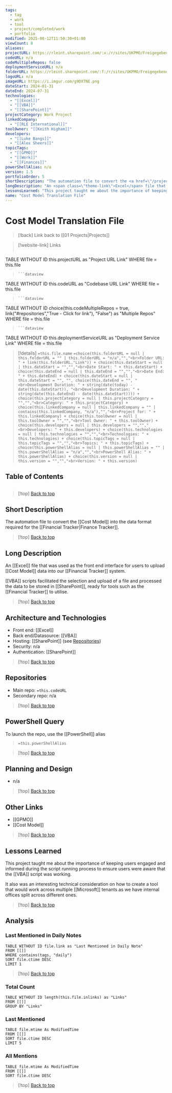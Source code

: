 ```yaml
---
tags:
  - tag
  - work
  - tool
  - project/completed/work
  - portfolio
modified: 2025-08-12T11:50:30+01:00
viewCount: 8
aliases:
projectURL: https://rleint.sharepoint.com/:x:/r/sites/UKPMO/Freigegebene%20Dokumente/General/Tools/Cost%20Model/GPMO%20Cost%20Model%20Translation%20File%20V1_5.xlsm?d=wcacae63dda2a43abbfe9065ce76d8b03&csf=1&web=1&e=wIT1PG
codeURL: n/a
codeMultipleRepos: false
deploymentServiceURL: n/a
folderURL: https://rleint.sharepoint.com/:f:/r/sites/UKPMO/Freigegebene%20Dokumente/General/Tools/Cost%20Model?csf=1&web=1&e=CGmO2I
logoURL: n/a
imageURL: https://i.imgur.com/g9DXTNE.png
dateStart: 2024-01-31
dateEnd: 2024-07-31
technologies:
  - "[[Excel]]"
  - "[[VBA]]"
  - "[[SharePoint]]"
projectCategory: Work Project
linkedCompany:
  - "[[RLE International]]"
toolOwner: "[[Keith Higham]]"
developers:
  - "[[Luke Bangs]]"
  - "[[Alex Sheers]]"
topicTags:
  - "[[GPMO]]"
  - "[[Work]]"
  - "[[Finances]]"
powerShellAlias: n/a
version: 1.5
portfolioOrder: 5
shortDescription: "The automation file to convert the <a href=\"/projects/cost-model\" class=\"theme-link\">Cost Model</a> into the data format required for the <span class=\"theme-link\">Finance Tracker</span>."
longDescription: "An <span class=\"theme-link\">Excel</span> file that was used as the front end interface for users to upload <a href=\"/projects/cost-model\" class=\"theme-link\">Cost Model</a> data into our <span class=\"theme-link\">Financial Tracker</span> system.<br><br><span class=\"theme-link\">VBA</span> scripts facilitated the selection and upload of a file and processed the data to be stored in <span class=\"theme-link\">SharePoint</span>, ready for tools such as the <span class=\"theme-link\">Financial Tracker</span> to utilise."
lessonsLearned: "This project taught me about the importance of keeping users engaged and informed during the script running process to ensure users were aware that the <span class=\"theme-link\">VBA</span> script was working.<br><br>It also was an interesting technical consideration on how to create a tool that would work across multiple <span class=\"theme-link\">Microsoft</span> tenants as we have internal offices split across different ones."
name: "Cost Model Translation File"
---
```

# Cost Model Translation File

> [!back] Link back to [[01 Projects|Projects]]

>[!website-link] Links
> ```dataview
TABLE WITHOUT ID this.projectURL as "Project URL Link"
WHERE file = this.file
>```
>```dataview
TABLE WITHOUT ID this.codeURL as "Codebase URL Link"
WHERE file = this.file
>```
>```dataview
TABLE WITHOUT ID choice(this.codeMultipleRepos = true, link("#repositories","True - Click for link"), "False") as "Multiple Repos"
WHERE file = this.file
>```
>```dataview
TABLE WITHOUT ID this.deploymentServiceURL as "Deployment Service Link"
WHERE file = this.file

>[!details]  `=this.file.name`
>`=choice(this.folderURL = null | this.folderURL = "" | this.folderURL = "n/a","","<br>Folder URL: " + link(this.folderURL,"Link")) + choice(this.dateStart = null | this.dateStart = "","","<br>Date Start: " + this.dateStart) + choice(this.dateEnd = null | this.dateEnd = "","","<br>Date End: " + this.dateEnd) + choice(this.dateStart = null | this.dateStart = "", "", choice(this.dateEnd = "", "<br>Development Duration: " + string(date(today) - date(this.dateStart)), "<br>Development Duration: " + string(date(this.dateEnd) - date(this.dateStart)))) + choice(this.projectCategory = null | this.projectCategory = "","","<br>Category: " + this.projectCategory) + choice(this.linkedCompany = null | this.linkedCompany = "" | contains(this.linkedCompany, "n/a"),"","<br>Project for: " + this.linkedCompany) + choice(this.toolOwner = null | this.toolOwner = "","","<br>Tool Owner: " + this.toolOwner) + choice(this.developers = null | this.developers = "","","<br>Developers: " + this.developers) + choice(this.technologies = null | this.technologies = "","","<br>Technologies: " + this.technologies) + choice(this.topicTags = null | this.topicTags = "","","<br>Topics: " + this.topicTags) + choice(this.powerShellAlias = null | this.powerShellAlias = "" | this.powerShellAlias = "n/a","","<br>PowerShell Alias: " + this.powerShellAlias) + choice(this.version = null | this.version = "","","<br>Version: " + this.version)`

## Table of Contents

```table-of-contents
```

>[!top] [Back to top](#Table%20of%20Contents)

## Short Description

The automation file to convert the [[Cost Model]] into the data format required for the [[Financial Tracker|Finance Tracker]].

>[!top] [Back to top](#Table%20of%20Contents)

## Long Description

An [[Excel]] file that was used as the front end interface for users to upload [[Cost Model]] data into our [[Financial Tracker]] system.

[[VBA]] scripts facilitated the selection and upload of a file and processed the data to be stored in [[SharePoint]], ready for tools such as the [[Financial Tracker]] to utilise.

>[!top] [Back to top](#Table%20of%20Contents)

## Architecture and Technologies

- Front end: [[Excel]]
- Back end/Datasource: [[VBA]]
- Hosting: [[SharePoint]] (see [Repositories](#repositories))
- Security: n/a
- Authentication: [[SharePoint]]

>[!top] [Back to top](#Table%20of%20Contents)

## Repositories

- Main repo: `=this.codeURL`
- Secondary repo: n/a

>[!top] [Back to top](#Table%20of%20Contents)

## PowerShell Query

To launch the repo, use the [[PowerShell]] alias 

> `=this.powerShellAlias`

>[!top] [Back to top](#Table%20of%20Contents)

## Planning and Design

- n/a

>[!top] [Back to top](#Table%20of%20Contents)

## Other Links

- [[GPMO]]
- [[Cost Model]]

>[!top] [Back to top](#Table%20of%20Contents)

## Lessons Learned

This project taught me about the importance of keeping users engaged and informed during the script running process to ensure users were aware that the [[VBA]] script was working.

It also was an interesting technical consideration on how to create a tool that would work across multiple [[Microsoft]] tenants as we have internal offices split across different ones.

>[!top] [Back to top](#Table%20of%20Contents)

## Analysis

### Last Mentioned in Daily Notes

```dataview
TABLE WITHOUT ID file.link as "Last Mentioned in Daily Note"
FROM [[]]
WHERE contains(tags, "daily")
SORT file.ctime DESC
LIMIT 1
```

>[!top] [Back to top](#Table%20of%20Contents)

### Total Count

```dataview
TABLE WITHOUT ID length(this.file.inlinks) as "Links"
FROM [[]]
GROUP BY "Links"
```

### Last Mentioned

```dataview
TABLE file.mtime As ModifiedTime
FROM [[]]
SORT file.ctime DESC
LIMIT 5
```

### All Mentions

```dataview
TABLE file.mtime As ModifiedTime
FROM [[]]
SORT file.ctime DESC
```

>[!top] [Back to top](#Table%20of%20Contents)